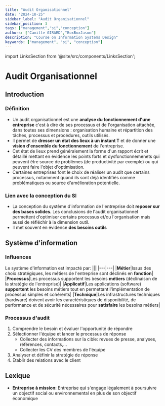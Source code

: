 ```yaml
---
title: "Audit Organisationnel"
date: "2024-10-25"
sidebar_label: "Audit Organisationnel"
sidebar_position: 3
tags: ["management","si","conception"]
authors: ["Camille GIRARD","BoxBoxJason"]
description: "Course on Information Systems Design"
keywords: ["management", "si", "conception"]
---
```


import LinksSection from '@site/src/components/LinksSection';

# Audit Organisationnel

## Introduction

### Définition
- Un audit organisationnel est une **analyse du fonctionnement d'une entreprise** c'est à dire de ses processus et de l'organisation attachée, dans toutes ses dimensions : organisation humaine et répartition des tâches, processus et procédures, outils utilisés.
- Il permet de **dresser un état des lieux à un instant T** et de donner une **vision d'ensemble du fonctionnement** de l'entreprise.
- Cet état de lieux prend généralement la forme d'un rapport écrit et détaillé mettant en évidence les points forts et dysfonctionnemenets qui peuvent être source de problèmes (de productivité par exemple) ou qui peuvent faire l'objet d'optimisation.
- Certaines entreprises font le choix de réaliser un audit que certains processus, notamment quand ils sont déjà identifiés comme problématiques ou source d'amélioration potentielle.

### Lien avec la conception du SI
- La conception du système d'information de l'entreprise doit **reposer sur des bases solides**. Les conclusions de l'audit organisationnel permettent d'optimiser certains processus et/ou l'organisation mais aussi de réfléchir à la dimension outil.
- Il met souvent en évidence **des besoins outils**

## Système d'information

### Influences
Le système d'information est impacté par:
|||
|---|---|
|**Métier**|Issus des choix stratégiques, les métiers de l'entreprise sont déclinés en **fonction**|
|**Processus**|Les processus supportent les besoins **métiers** (déclinaison de la stratégie de l'entreprise)|
|**Applicatif**|Les applications (software) **supportent** les besoins métiers tout en permettant l'implémentation de processus simples et cohérents|
|**Technique**|Les infrastructures techniques (hardware) doivent avoir les caractéristiques de disponibilité, de performance et de sécurité nécessaires pour **satisfaire** les besoins métiers|


### Processus d'audit
1. Comprendre le besoin et évaluer l'opportunité de répondre
2. Sélectionner l'équipe et lancer le processus de réponse
    - Collecter des informations sur la cible: revues de presse, analyses, références, contacts,...
    - Collecter les CV des membres de l'équipe
3. Analyser et définir la stratégie de réponse
4. Etablir des relations avec le client

## Lexique
- **Entreprise à mission**: Entreprise qui s'engage légalement à poursuivre un objectif social ou environnemental en plus de son objectif économique
